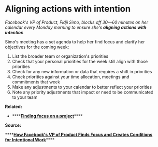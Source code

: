 # Aligning actions with intention

_Facebook's VP of Product, Fidji Simo, blocks off 30—60 minutes on her calendar every Monday morning to ensure she's **aligning actions with intention**._ 

Simo's meeting has a set agenda to help her find focus and clarify her objectives for the coming week: 

1. List the broader team or organization's priorities
2. Check that your personal priorities for the week still align with those priorities
3. Check for any new information or data that requires a shift in priorities
4. Check priorities against your time allocation, meetings and commitments that week
5. Make any adjustments to your calendar to better reflect your priorities
6. Note any priority adjustments that impact or need to be communicated to your team

**Related:** 

* \*\*\*\*[**Finding focus on a project**](finding-focus-on-a-project.md)\*\*\*\*

**Source:** 

\*\*\*\*[**How Facebook's VP of Product Finds Focus and Creates Conditions for Intentional Work**](https://firstround.com/review/how-facebooks-vp-of-product-finds-focus-and-creates-conditions-for-intentional-work/)\*\*\*\*

